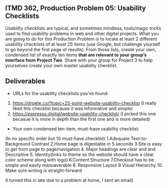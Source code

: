 ## ITMD 362, Production Problem 05: Usability Checklists

Usability checklists are typical, and sometimes mindless, tools/magic tricks used to find usability
problems in web and other digital projects. What you are going to do for this Production Problem is
to locate at least 2 different usability checklists of at least 25 items (use Google, but challenge
yourself to go beyond the first page of results). From those lists, create your own, condensed list
of exactly ten items **that are relevant to your group’s interface from Project Two**. Share with
your group for Project 3 to help yourselves create your own master usability checklist.

## Deliverables

* URLs for the usability checklists you’ve found:

1. https://drpete.co/?topic=25-point-website-usability-checklist
(I really liked this checklist because it was informative and simple)
2. https://espresso.digital/website-usability-checklist/
(I picked this one becasue it is more in depth than the first one and is more detailed)

* Your own condensed ten-item, must-have usability checklist:

(In no specific order but 10 must-have checklist)
1.Adequate Text-to-Background Contrast
2.Home page is digestable in 5 seconds
3.Site is easy to get from page to page/navigation
4. Major headings are clear and and Descriptive
5. Identity(links to theme so the website should have a clear color scheme along with logo)
6.Content Structure
7.Checkout has to be simple and easily manuaverable 
8. Responsive Layout
9.Visual Hierarchy
10. Make sure writing is straight-forward


(I turned this in late due to a problem at home, I sent an email)
